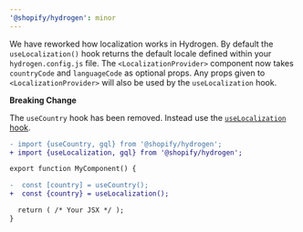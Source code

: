 ```yaml
---
'@shopify/hydrogen': minor
---
```


We have reworked how localization works in Hydrogen. By default the `useLocalization()` hook returns the default locale defined within your `hydrogen.config.js` file. The `<LocalizationProvider>` component now takes `countryCode` and `languageCode` as optional props. Any props given to `<LocalizationProvider>` will also be used by the `useLocalization` hook.

**Breaking Change**

The `useCountry` hook has been removed. Instead use the [`useLocalization` hook](https://shopify.dev/api/hydrogen/hooks/localization/uselocalization).

```diff
- import {useCountry, gql} from '@shopify/hydrogen';
+ import {useLocalization, gql} from '@shopify/hydrogen';

export function MyComponent() {

-  const [country] = useCountry();
+  const {country} = useLocalization();

  return ( /* Your JSX */ );
}
```
